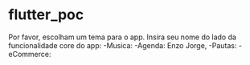 # flutter_poc

Por favor, escolham um tema para o app.
Insira seu nome do lado da funcionalidade core do app:
  -Musica: 
  -Agenda: Enzo Jorge,
  -Pautas: 
  -eCommerce:
